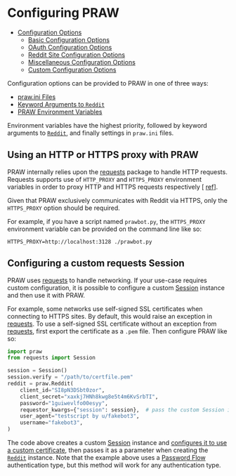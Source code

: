 # Configuring PRAW

- [Configuration Options](https://praw.readthedocs.io/en/stable/getting_started/configuration/options.html)
  - [Basic Configuration Options](https://praw.readthedocs.io/en/stable/getting_started/configuration/options.html#basic-configuration-options)
  - [OAuth Configuration Options](https://praw.readthedocs.io/en/stable/getting_started/configuration/options.html#oauth-configuration-options)
  - [Reddit Site Configuration Options](https://praw.readthedocs.io/en/stable/getting_started/configuration/options.html#reddit-site-configuration-options)
  - [Miscellaneous Configuration Options](https://praw.readthedocs.io/en/stable/getting_started/configuration/options.html#miscellaneous-configuration-options)
  - [Custom Configuration Options](https://praw.readthedocs.io/en/stable/getting_started/configuration/options.html#custom-configuration-options)

Configuration options can be provided to PRAW in one of three ways:

- [praw.ini Files](https://praw.readthedocs.io/en/stable/getting_started/configuration/prawini.html)
- [Keyword Arguments to `Reddit`](https://praw.readthedocs.io/en/stable/getting_started/configuration/reddit_initialization.html)
- [PRAW Environment Variables](https://praw.readthedocs.io/en/stable/getting_started/configuration/environment_variables.html)

Environment variables have the highest priority, followed by keyword arguments to
[`Reddit`](https://praw.readthedocs.io/en/stable/code_overview/reddit_instance.html#praw.Reddit "praw.Reddit"), and finally settings in `praw.ini` files.

## Using an HTTP or HTTPS proxy with PRAW

PRAW internally relies upon the [requests](https://requests.readthedocs.io/) package to handle HTTP requests. Requests
supports use of `HTTP_PROXY` and `HTTPS_PROXY` environment variables in order to
proxy HTTP and HTTPS requests respectively [ [ref](https://requests.readthedocs.io/en/master/user/advanced/#proxies)].

Given that PRAW exclusively communicates with Reddit via HTTPS, only the `HTTPS_PROXY`
option should be required.

For example, if you have a script named `prawbot.py`, the `HTTPS_PROXY` environment
variable can be provided on the command line like so:

```
HTTPS_PROXY=http://localhost:3128 ./prawbot.py
```

## Configuring a custom requests Session

PRAW uses [requests](https://requests.readthedocs.io/) to handle networking. If your use-case requires custom
configuration, it is possible to configure a custom [Session](https://2.python-requests.org/en/master/api/#requests.Session) instance and then use it
with PRAW.

For example, some networks use self-signed SSL certificates when connecting to HTTPS
sites. By default, this would raise an exception in [requests](https://requests.readthedocs.io/). To use a self-signed SSL
certificate without an exception from [requests](https://requests.readthedocs.io/), first export the certificate as a
`.pem` file. Then configure PRAW like so:

```python
import praw
from requests import Session

session = Session()
session.verify = "/path/to/certfile.pem"
reddit = praw.Reddit(
    client_id="SI8pN3DSbt0zor",
    client_secret="xaxkj7HNh8kwg8e5t4m6KvSrbTI",
    password="1guiwevlfo00esyy",
    requestor_kwargs={"session": session},  # pass the custom Session instance
    user_agent="testscript by u/fakebot3",
    username="fakebot3",
)
```

The code above creates a custom [Session](https://2.python-requests.org/en/master/api/#requests.Session) instance and [configures it to use a custom
certificate](https://requests.readthedocs.io/en/master/user/advanced/#ssl-cert-verification), then
passes it as a parameter when creating the [`Reddit`](https://praw.readthedocs.io/en/stable/code_overview/reddit_instance.html#praw.Reddit "praw.Reddit") instance. Note that the
example above uses a [Password Flow](https://praw.readthedocs.io/en/stable/getting_started/authentication.html#password-flow) authentication type, but this method will work
for any authentication type.